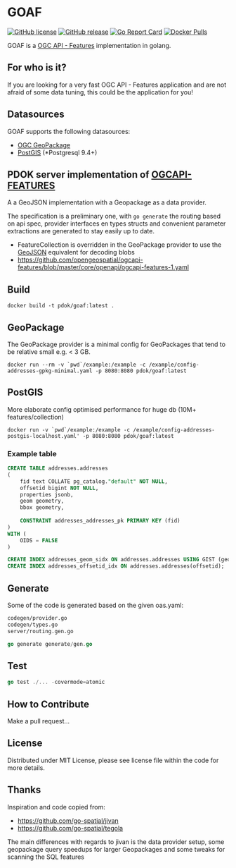 # GOAF

[![GitHub license](https://img.shields.io/github/license/PDOK/goaf)](https://github.com/PDOK/goaf/blob/master/LICENSE)
[![GitHub release](https://img.shields.io/github/release/PDOK/goaf.svg)](https://github.com/PDOK/goaf/releases)
[![Go Report Card](https://goreportcard.com/badge/PDOK/goaf)](https://goreportcard.com/report/PDOK/goaf)
[![Docker Pulls](https://img.shields.io/docker/pulls/pdok/goaf.svg)](https://hub.docker.com/r/pdok/goaf)

GOAF is a [OGC API - Features](https://www.ogc.org/standards/ogcapi-features) implementation in golang.

## For who is it?

If you are looking for a very fast OGC API - Features application and are not afraid of some data tuning, this could be the application for you!

## Datasources

GOAF supports the following datasources:

* [OGC GeoPackage](https://www.geopackage.org/)
* [PostGIS](https://postgis.net/) (*Postgresql 9.4+)

## PDOK server implementation of [OGCAPI-FEATURES](https://github.com/opengeospatial/ogcapi-features/blob/master/core/examples/openapi/ogcapi-features-1-example1.yaml)

A a GeoJSON implementation with a Geopackage as a data provider.

The specification is a preliminary one, with `go generate` the routing based on api spec, provider interfaces en types structs and convenient parameter extractions are generated to stay easily up to date.

* FeatureCollection is overridden in the GeoPackage provider to use the [GeoJSON](https://github.com/go-spatial/geom/tree/master/encoding/geojson) equivalent for decoding blobs
* <https://github.com/opengeospatial/ogcapi-features/blob/master/core/openapi/ogcapi-features-1.yaml>

## Build

```docker
docker build -t pdok/goaf:latest .
```

## GeoPackage

The GeoPackage provider is a minimal config for GeoPackages that tend to be relative small e.g. < 3 GB.

```docker
docker run --rm -v `pwd`/example:/example -c /example/config-addresses-gpkg-minimal.yaml -p 8080:8080 pdok/goaf:latest
```

## PostGIS

More elaborate config optimised performance for huge db (10M+ features/collection)

```docker
docker run -v `pwd`/example:/example -c /example/config-addresses-postgis-localhost.yaml' -p 8080:8080 pdok/goaf:latest
```

### Example table

```sql
CREATE TABLE addresses.addresses
(
    fid text COLLATE pg_catalog."default" NOT NULL,
    offsetid bigint NOT NULL,
    properties jsonb,
    geom geometry,
    bbox geometry,
      
    CONSTRAINT addresses_addresses_pk PRIMARY KEY (fid)
)
WITH (
    OIDS = FALSE
)

CREATE INDEX addresses_geom_sidx ON addresses.addresses USING GIST (geom);
CREATE INDEX addresses_offsetid_idx ON addresses.addresses(offsetid);
```

## Generate

Some of the code is generated based on the given oas.yaml:

```bash
codegen/provider.go
codegen/types.go
server/routing.gen.go
```

```go
go generate generate/gen.go
```

## Test

```go
go test ./... -covermode=atomic
```

## How to Contribute

Make a pull request...

## License

Distributed under MIT License, please see license file within the code for more details.

## Thanks

Inspiration and code copied from:

* <https://github.com/go-spatial/jivan>
* <https://github.com/go-spatial/tegola>

The main differences with regards to jivan is the data provider setup, some geopackage query speedups for larger Geopackages and
some tweaks for scanning the SQL features
